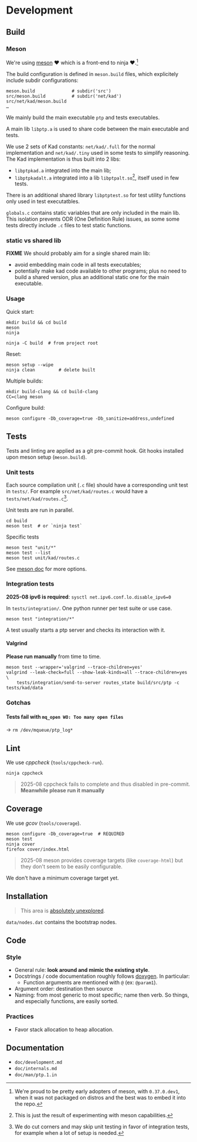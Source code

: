 # Development

## Build

### Meson

We're using [meson](https://mesonbuild.com/) ❤️ which is a front-end to ninja ❤️.[^1]

The build configuration is defined in `meson.build` files, which explicitely include subdir configurations:

    meson.build              # subdir('src')
    src/meson.build          # subdir('net/kad')
    src/net/kad/meson.build
    …

We mainly build the main executable `ptp` and tests executables.

A main lib `libptp.a` is used to share code between the main executable and
tests.

We use 2 sets of Kad constants: `net/kad/.full` for the normal implementation
and `net/kad/.tiny` used in some tests to simplify reasoning.
The Kad implementation is thus built into 2 libs:

- `libptpkad.a` integrated into the main lib;
- `libptpkadalt.a` integrated into a lib `libptpalt.so`[^2], itself used in few
  tests.

There is an additional shared library `libptptest.so` for test utility
functions only used in test executatbles.

`globals.c` contains static variables that are only included in the main
lib. This isolation prevents ODR (One Definition Rule) issues, as some some
tests directly include `.c` files to test static functions.

### static vs shared lib

**FIXME** We should probably aim for a single shared main lib:

- avoid embedding main code in all tests executables;
- potentially make kad code available to other programs; plus no need to build
a shared version, plus an additional static one for the main executable.

### Usage

Quick start:

    mkdir build && cd build
    meson
    ninja

    ninja -C build  # from project root

Reset:

    meson setup --wipe
    ninja clean         # delete built

Multiple builds:

    mkdir build-clang && cd build-clang
    CC=clang meson

Configure build:

    meson configure -Db_coverage=true -Db_sanitize=address,undefined

## Tests

Tests and linting are applied as a git pre-commit hook. Git hooks installed
upon meson setup (`meson.build`).

### Unit tests

Each source compilation unit (`.c` file) should have a corresponding unit test
in `tests/`. For example `src/net/kad/routes.c` would have a
`tests/net/kad/routes.c`[^3].

Unit tests are run in parallel.

    cd build
    meson test  # or `ninja test`

Specific tests

    meson test "unit/*"
    meson test --list
    meson test unit/kad/routes.c

See [meson doc](https://mesonbuild.com/Unit-tests.html) for more options.

### Integration tests

**2025-08 ipv6 is required**: `sysctl net.ipv6.conf.lo.disable_ipv6=0`

In `tests/integration/`. One python runner per test suite or use case.

    meson test "integration/*"

A test usually starts a ptp server and checks its interaction with it.

#### Valgrind

**Please run manually** from time to time.

    meson test --wrapper='valgrind --trace-children=yes'
    valgrind --leak-check=full --show-leak-kinds=all --trace-children=yes \
        tests/integration/send-to-server routes_state build/src/ptp -c tests/kad/data

### Gotchas

#### Tests fail with `mq_open WO: Too many open files`

→ `rm /dev/mqueue/ptp_log*`

## Lint

We use *cppcheck* (`tools/cppcheck-run`).

    ninja cppcheck

> 2025-08 cppcheck fails to complete and thus disabled in pre-commit.
> **Meanwhile please run it manually**

## Coverage

We use *gcov* (`tools/coverage`).

    meson configure -Db_coverage=true  # REQUIRED
    meson test
    ninja cover
    firefox cover/index.html

> 2025-08 meson provides coverage targets (like `coverage-html`) but they don't
> seem to be easily configurable.

We don't have a minimum coverage target yet.

## Installation

> This area is [absolutely unexplored](https://mesonbuild.com/Installing.html).

`data/nodes.dat` contains the bootstrap nodes.

## Code

### Style

- General rule: **look around and mimic the existing style**.
- Docstrings / code documentation roughly follows
  [doxygen](https://www.doxygen.nl/manual/docblocks.html). In particular:
  - Function arguments are mentioned with `@` (ex: `@param1`).
- Argument order: destination then source
- Naming: from most generic to most specific; name then verb. So things, and
  especially functions, are easily sorted.

### Practices

- Favor stack allocation to heap allocation.

## Documentation

* `doc/development.md`
* `doc/internals.md`
* `doc/man/ptp.1.in`


[^1]: We're proud to be pretty early adopters of meson, with `0.37.0.dev1`,
    when it was not packaged on distros and the best was to embed it into the repo.

[^2]: This is just the result of experimenting with meson capabilities.

[^3]: We do cut corners and may skip unit testing in favor of integration
    tests, for example when a lot of setup is needed.
